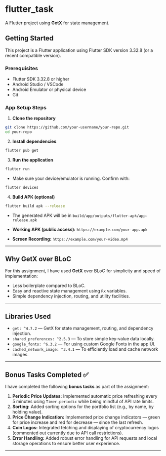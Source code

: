 # flutter_task

A Flutter project using **GetX** for state management.

## Getting Started

This project is a Flutter application using Flutter SDK version 3.32.8 (or a recent compatible version).

### Prerequisites

* Flutter SDK 3.32.8 or higher
* Android Studio / VSCode
* Android Emulator or physical device
* Git

### App Setup Steps

1. **Clone the repository**

```bash
git clone https://github.com/your-username/your-repo.git
cd your-repo
```

2. **Install dependencies**

```bash
flutter pub get
```

3. **Run the application**

```bash
flutter run
```

* Make sure your device/emulator is running. Confirm with:

```bash
flutter devices
```

4. **Build APK (optional)**

```bash
flutter build apk --release
```

* The generated APK will be in `build/app/outputs/flutter-apk/app-release.apk`

* **Working APK (public access):** `https://example.com/your-app.apk`

* **Screen Recording:** `https://example.com/your-video.mp4`

---

## Why GetX over BLoC

For this assignment, I have used **GetX** over BLoC for simplicity and speed of implementation:

* Less boilerplate compared to BLoC.
* Easy and reactive state management using `Rx` variables.
* Simple dependency injection, routing, and utility facilities.

---

## Libraries Used

* `get: ^4.7.2` — GetX for state management, routing, and dependency injection.
* `shared_preferences: ^2.5.3` — To store simple key-value data locally.
* `google_fonts: ^6.3.2` — For using custom Google Fonts in the app UI.
* `cached_network_image: ^3.4.1` — To efficiently load and cache network images.

---

## Bonus Tasks Completed ✅

I have completed the following **bonus tasks** as part of the assignment:

1. **Periodic Price Updates:** Implemented automatic price refreshing every 5 minutes using `Timer.periodic` while being mindful of API rate limits.
2. **Sorting:** Added sorting options for the portfolio list (e.g., by name, by holding value).
3. **Price Change Indication:** Implemented price change indicators — green for price increase and red for decrease — since the last refresh.
4. **Coin Logos:** Integrated fetching and displaying of cryptocurrency logos (commented out currently due to API call restrictions).
5. **Error Handling:** Added robust error handling for API requests and local storage operations to ensure better user experience.

---
